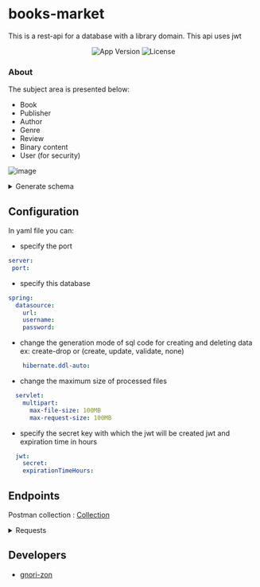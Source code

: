 # books-market

This is a rest-api for a database with a library domain. This api uses jwt

<p align="center">
   <img src="https://img.shields.io/badge/Version-1.0-important" alt="App Version">
   <img src="https://img.shields.io/badge/Lecense-MIT-9cf" alt="License">
</p>

### About
The subject area is presented below:
- Book
- Publisher
- Author
- Genre
- Review
- Binary content
- User (for security)

![image](https://user-images.githubusercontent.com/108410527/231844395-bff6aa61-ff26-48d8-bd10-beec3d7245c6.png)


 
<details>
   <summary>Generate schema</summary>
   
```sql
   create table public._user
   (
      id bigint not null
         primary key,
      password varchar(255),
      role varchar(255),
      username varchar(255)
         constraint uk_nlcolwbx8ujaen5h0u2kr2bn2
            unique
   );

   create table public.author
   (
      id bigint not null
         primary key,
      first_name varchar(255),
      last_name varchar(255)
   );

   create table public.genre
   (
      id bigint not null
         primary key,
      name varchar(255)
         constraint uk_ctffrbu4484ft8dlsa5vmqdka
            unique
   );

   create table public.publisher
   (
      id bigint not null
         primary key,
      name varchar(255)
   );

   create table public.book
   (
      id bigint not null
         primary key,
      description varchar(255),
      language smallint,
      name varchar(255),
      release_date timestamp(6),
      publisher_id bigint
         constraint fkgtvt7p649s4x80y6f4842pnfq
            references public.publisher
   );

   create table public.binary_content
   (
      id bigint not null
         primary key,
      image bytea,
      raw bytea,
      size_raw double precision,
      type_image varchar(255),
      type_raw varchar(255),
      book_id bigint
         constraint fkbkdiikpriqq74wbuh7tbn6kk3
            references public.book
   );

   create table public.book_author
   (
      book_id bigint not null
         constraint fkhwgu59n9o80xv75plf9ggj7xn
            references public.book,
      author_id bigint not null
         constraint fkbjqhp85wjv8vpr0beygh6jsgo
            references public.author
   );

   create table public.book_genre
   (
      book_id bigint not null
         constraint fk52evq6pdc5ypanf41bij5u218
            references public.book,
      genre_id bigint not null
         constraint fk8l6ops8exmjrlr89hmfow4mmo
            references public.genre
   );

   create table public.publisher_authors
   (
      publisher_entity_id bigint not null
         constraint fk20nedfiowh877o7u7up022hsd
            references public.publisher,
      authors_id bigint not null
         constraint fk5mejuoy7relanuqylkpcj0uc3
            references public.author
   );

   create table public.review
   (
      id bigint not null
         primary key,
      book_id bigint,
      content varchar(255),
      title varchar(255)
   );
```
   
</details>

## Configuration
In yaml file you can:
 - specify the port
 ```yaml
server:
  port: 
  ```
- specify this database
```yaml
spring:
  datasource:
    url: 
    username: 
    password: 
```
- change the generation mode of sql code for creating and deleting data ex: create-drop or (create, update, validate, none)
```yaml
    hibernate.ddl-auto: 
```
- change the maximum size of processed files
```yaml
  servlet:
    multipart:
      max-file-size: 100MB
      max-request-size: 100MB
```
- specify the secret key with which the jwt will be created jwt and expiration time in hours
```yaml
  jwt:
    secret:
    expirationTimeHours:
```

## Endpoints
Postman collection : <a href="https://github.com/gnori-zon/books-market/blob/master/books-market.postman_collection.json">Collection</a>

<details>
   <summary>Requests</summary>
   
   <img src="https://user-images.githubusercontent.com/108410527/231857829-43271a64-ea38-4876-a38f-78598e70bce7.png">
   <img src="https://user-images.githubusercontent.com/108410527/231860535-4c4f1e70-7078-4c23-8e03-85cac149cca0.png">
   <img src="https://user-images.githubusercontent.com/108410527/231860611-909897ac-813c-4c65-936f-b247522c31cf.png">
   <img src="https://user-images.githubusercontent.com/108410527/231858015-5cdb0774-9ca8-4d3c-8603-d0b8316d654b.png">
   <img src="https://user-images.githubusercontent.com/108410527/231858191-4ce5d590-e50c-42db-b2ff-3a930feb2740.png">
   <img src="https://user-images.githubusercontent.com/108410527/231858250-8eac1441-49db-4180-a566-5de5d174b155.png">
   <img src="https://user-images.githubusercontent.com/108410527/231858322-7465d6ad-0db6-4cbb-b776-7f5dfd579f24.png">
   <img src="https://user-images.githubusercontent.com/108410527/231858358-debb23d2-6b46-47c0-a2f7-5a862063c95b.png">
   <img src="https://user-images.githubusercontent.com/108410527/231858385-67474ff9-089e-4eba-ad79-3e74798099b7.png">
   <img src="https://user-images.githubusercontent.com/108410527/231858413-522ee102-3b1b-4ef4-a88c-25f9ab90daa6.png">
   <img src="https://user-images.githubusercontent.com/108410527/231858452-8ebc65c9-d2e5-47a2-ac8b-1cc7f30a2542.png">
   <img src="https://user-images.githubusercontent.com/108410527/231858498-6fb17fa6-3c66-4c78-8389-86a1a7525a44.png">
   <img src="https://user-images.githubusercontent.com/108410527/231858521-f63878e9-4990-42d1-b4ab-faf05c947a3e.png">
   <img src="https://user-images.githubusercontent.com/108410527/231858568-6676cd64-c26e-4921-b61d-1af3524e0b09.png">
   <img src="https://user-images.githubusercontent.com/108410527/231858609-c53f5aeb-b3b9-4c17-917b-06346b116f95.png">
   <img src="https://user-images.githubusercontent.com/108410527/231858631-55b949e9-09de-4319-a4b0-340cbcc51a97.png">
   <img src="https://user-images.githubusercontent.com/108410527/231858657-941999b2-7845-44bd-a2f9-116642241419.png">
   <img src="https://user-images.githubusercontent.com/108410527/231858691-30450e09-babe-4efd-8a5b-a1a3b5f41a8c.png">
   <img src="https://user-images.githubusercontent.com/108410527/231858754-7363692c-ca18-47f0-ab77-dfe5ee4d058b.png">
   <img src="https://user-images.githubusercontent.com/108410527/231858717-a7fa6444-e60b-4cf9-8527-14e58aaba16f.png">
   <img src="https://user-images.githubusercontent.com/108410527/231858820-516caf51-560e-4ddc-852e-e079acb23100.png">
   <img src="https://user-images.githubusercontent.com/108410527/231858852-7245aa20-4c83-4df6-af47-d9e7ef2cbc20.png">
   <img src="https://user-images.githubusercontent.com/108410527/231858892-687808e9-f91a-44ec-9e02-0fffd9b036a0.png">
   <img src="https://user-images.githubusercontent.com/108410527/231858936-3637367a-236e-41d7-8d65-a5db54f00f8b.png">
   <img src="https://user-images.githubusercontent.com/108410527/231858971-f1b8d926-95da-45cb-b7ea-ec9f00da3d39.png">
   <img src="https://user-images.githubusercontent.com/108410527/231858993-765bf2aa-2dc6-475a-b6f0-56a8f7cca0fe.png">

</details>

## Developers

- [gnori-zon](https://github.com/gnori-zon)

